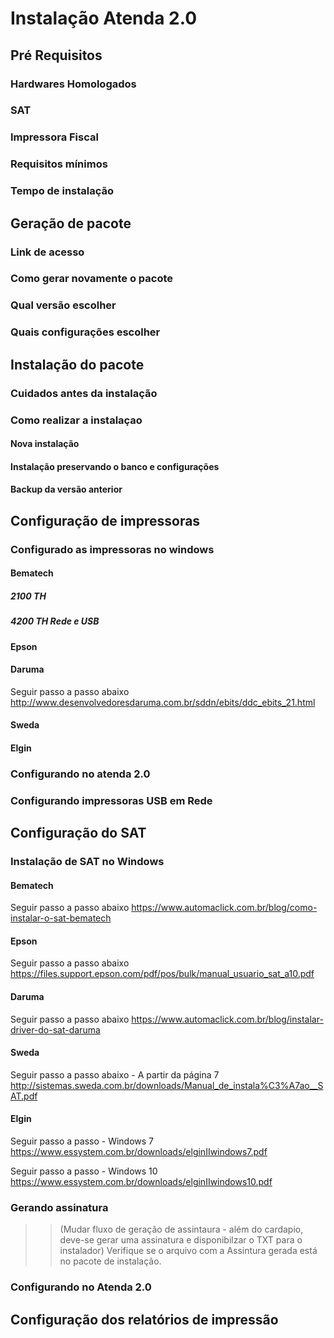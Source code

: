 <!-- TITLE: Instalacao -->
<!-- SUBTITLE: A quick summary of Instalacao -->

# Instalação Atenda 2.0
## Pré Requisitos
### Hardwares Homologados
### SAT
### Impressora Fiscal

### Requisitos mínimos

### Tempo de instalação

## Geração de pacote
### Link de acesso

### Como gerar novamente o pacote

### Qual versão escolher

### Quais configurações escolher

## Instalação do pacote

### Cuidados antes da instalação

### Como realizar a instalaçao

#### Nova instalação 


#### Instalação preservando o banco e configurações

#### Backup da versão anterior

## Configuração de impressoras
### Configurado as impressoras no windows

#### **Bematech**
##### 2100 TH
##### 4200 TH Rede e USB
#### **Epson**
#### **Daruma**
Seguir passo a passo abaixo
http://www.desenvolvedoresdaruma.com.br/sddn/ebits/ddc_ebits_21.html
#### **Sweda**
#### **Elgin**

### Configurando no atenda 2.0


### Configurando impressoras USB em Rede

## Configuração do SAT
### Instalação de SAT no Windows
#### **Bematech**
Seguir passo a passo abaixo
https://www.automaclick.com.br/blog/como-instalar-o-sat-bematech

#### **Epson**
Seguir passo a passo abaixo
https://files.support.epson.com/pdf/pos/bulk/manual_usuario_sat_a10.pdf

#### **Daruma**
Seguir passo a passo abaixo
https://www.automaclick.com.br/blog/instalar-driver-do-sat-daruma

#### **Sweda**
Seguir passo a passo abaixo - A partir da página 7
http://sistemas.sweda.com.br/downloads/Manual_de_instala%C3%A7ao__SAT.pdf

#### **Elgin**

Seguir passo a passo - Windows 7
https://www.essystem.com.br/downloads/elginIIwindows7.pdf

Seguir passo a passo - Windows 10
https://www.essystem.com.br/downloads/elginIIwindows10.pdf

### Gerando assinatura
> > (Mudar fluxo de geração de assintaura - além do cardapio, deve-se gerar uma assinatura e disponibilzar o TXT para o instalador)
Verifique se o arquivo com a Assintura gerada está no pacote de instalação.


### Configurando no Atenda 2.0

## Configuração dos relatórios de impressão

